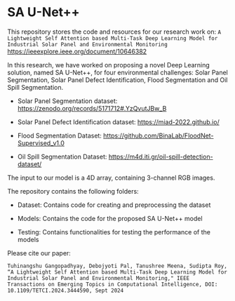 # SA U-Net++

This repository stores the code and resources for our research work on:
```A Lightweight Self Attention based Multi-Task Deep Learning Model for Industrial Solar Panel and Environmental Monitoring```  https://ieeexplore.ieee.org/document/10646382

In this research, we have worked on proposing a novel Deep Learning solution, named SA U-Net++, for four environmental challenges: Solar Panel Segmentation, Solar Panel Defect Identification, Flood Segmentation and Oil Spill Segmentation.

- Solar Panel Segmentation dataset: https://zenodo.org/records/5171712#.YzQvutJBw_B
  
- Solar Panel Defect Identification dataset: https://miad-2022.github.io/
  
- Flood Segmentation Dataset: https://github.com/BinaLab/FloodNet-Supervised_v1.0
  
- Oil Spill Segmentation Dataset: https://m4d.iti.gr/oil-spill-detection-dataset/

The input to our model is a 4D array, containing 3-channel RGB images.

The repository contains the following folders:

- Dataset: Contains code for creating and preprocessing the dataset

- Models: Contains the code for the proposed SA U-Net++ model
  
- Testing: Contains functionalities for testing the performance of the models

Please cite our paper:
```
Tuhinangshu Gangopadhyay, Debojyoti Pal, Tanushree Meena, Sudipta Roy, “A Lightweight Self Attention based Multi-Task Deep Learning Model for Industrial Solar Panel and Environmental Monitoring," IEEE Transactions on Emerging Topics in Computational Intelligence, DOI: 10.1109/TETCI.2024.3444590, Sept 2024
```
